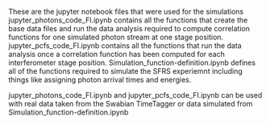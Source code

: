 These are the jupyter notebook files that were used for the simulations
jupyter_photons_code_FI.ipynb contains all the functions that create the base data files and run the data analysis required to compute correlation functions for one simulated photon stream at one stage position.
jupyter_pcfs_code_FI.ipynb contains all the functions that run the data analysis once a correlation function has been computed for each interferometer stage position.
Simulation_function-definition.ipynb defines all of the functions required to simulate the SFRS experiemnt including things like assigning photon arrival times and energies. 

jupyter_photons_code_FI.ipynb and jupyter_pcfs_code_FI.ipynb can be used with real data taken from the Swabian TimeTagger or data simulated from Simulation_function-definition.ipynb

